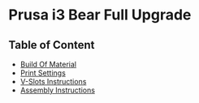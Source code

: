 # Prusa i3 Bear Full Upgrade

## Table of Content

* [Build Of Material](bom.md)
* [Print Settings](print_settings.md)
* [V-Slots Instructions](vslots_instructions.md)
* [Assembly Instructions](assembly_instructions.md)